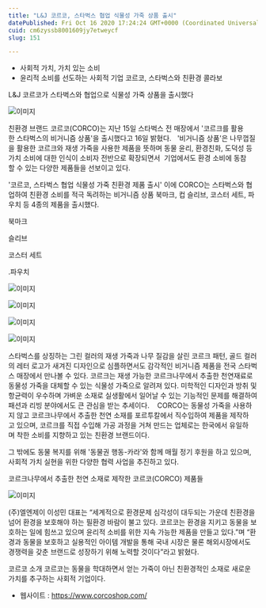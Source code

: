 ```yaml
---
title: "L&J 코르코, 스타벅스 협업 식물성 가죽 상품 출시"
datePublished: Fri Oct 16 2020 17:24:24 GMT+0000 (Coordinated Universal Time)
cuid: cm6zyssb8001609jy7etweycf
slug: 151

---
```



- 사회적 가치, 가치 있는 소비
- 윤리적 소비를 선도하는 사회적 기업 코르코, 스타벅스와 친환경 콜라보

L&J 코르코가 스타벅스와 협업으로 식물성 가죽 상품을 출시했다

![이미지](https://cdn.hashnode.com/res/hashnode/image/upload/v1739247050764/67229c50-1960-435a-aa75-0ba729c873b1.jpeg)

친환경 브랜드 코르코(CORCO)는 지난 15일 스타벅스 전 매장에서 '코르크를 활용한 스타벅스의 비거니즘 상품'을 출시했다고 16일 밝혔다.   '비거니즘 상품'은 나무껍질을 활용한 코르크와 재생 가죽을 사용한 제품을 뜻하며 동물 윤리, 환경친화, 도덕성 등 가치 소비에 대한 인식이 소비자 전반으로 확장되면서  기업에서도 환경 소비에 동참할 수 있는 다양한 제품들을 선보이고 있다.

'코르코, 스타벅스 협업 식물성 가죽 친환경 제품 출시' 이에 CORCO는 스타벅스와 협업하여 친환경 소비를 적극 독려하는 비거니즘 상품 북마크, 컵 슬리브, 코스터 세트, 파우치 등 4종의 제품을 출시했다.

북마크

슬리브

코스터 세트

.파우치

![이미지](https://cdn.hashnode.com/res/hashnode/image/upload/v1739247061445/510d9d2e-0305-4a20-8092-1e5cd683b6b4.jpeg)

![이미지](https://cdn.hashnode.com/res/hashnode/image/upload/v1739247063167/641b1b94-af71-45dd-9493-70a2cf5074f5.jpeg)

![이미지](https://cdn.hashnode.com/res/hashnode/image/upload/v1739247065209/ef73573f-7f7d-4787-b57b-1ca78624142a.jpeg)

![이미지](https://cdn.hashnode.com/res/hashnode/image/upload/v1739247066830/1fb75843-e7b1-4241-bd95-80e2f4981333.jpeg)

스타벅스를 상징하는 그린 컬러의 재생 가죽과 나무 질감을 살린 코르크 패턴, 골드 컬러의 레터 로고가 새겨진 디자인으로 심플하면서도 감각적인 비거니즘 제품을 전국 스타벅스 매장에서 만나볼 수 있다. 코르크는 재생 가능한 코르크나무에서 추출한 천연재료로 동물성 가죽을 대체할 수 있는 식물성 가죽으로 알려져 있다. 미학적인 디자인과 방취 및 항균력이 우수하며 가벼운 소재로 실생활에서 일어날 수 있는 기능적인 문제를 해결하여 패션과 리빙 분야에서도 큰 관심을 받는 추세이다.    CORCO는 동물성 가죽을 사용하지 않고 코르크나무에서 추출한 천연 소재를 포르투칼에서 직수입하여 제품을 제작하고 있으며, 코르크를 직접 수입해 가공 과정을 거쳐 만드는 업체로는 한국에서 유일하며 착한 소비를 지향하고 있는 친환경 브랜드이다.

그 밖에도 동물 복지를 위해 '동물권 행동-카라'와 함께 매월 정기 후원을 하고 있으며, 사회적 가치 실현을 위한 다양한 협력 사업을 추진하고 있다.

코르크나무에서 추출한 천연 소재로 제작한 코르코(CORCO) 제품들

![이미지](https://cdn.hashnode.com/res/hashnode/image/upload/v1739247068793/fc3b9be9-8394-4d6d-a88e-409c87f47acb.jpeg)

(주)엘엔제이 이성민 대표는 “세계적으로 환경문제 심각성이 대두되는 가운데 친환경을 넘어 환경을 보호해야 하는 필환경 바람이 불고 있다. 코르코는 환경을 지키고 동물을 보호하는 일에 힘쓰고 있으며 윤리적 소비를 위한 지속 가능한 제품을 만들고 있다.”며 “환경과 동물을 보호하고 실용적인 아이템 개발을 통해 국내 시장은 물론 해외시장에서도 경쟁력을 갖춘 브랜드로 성장하기 위해 노력할 것이다”라고 밝혔다.

코르코 소개 코르코는 동물을 학대하면서 얻는 가죽이 아닌 친환경적인 소재로 새로운 가치를 추구하는 사회적 기업이다.

- 웹사이트 : https://www.corcoshop.com/